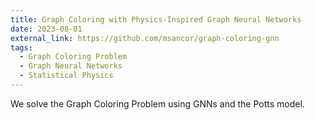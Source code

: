 ```yaml
---
title: Graph Coloring with Physics-Inspired Graph Neural Networks
date: 2023-08-01
external_link: https://github.com/msancor/graph-coloring-gnn
tags:
  - Graph Coloring Problem
  - Graph Neural Networks
  - Statistical Physics
---
```


We solve the Graph Coloring Problem using GNNs and the Potts model.

<!--more-->
